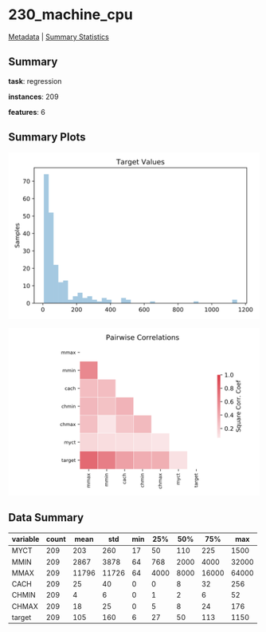 # 230_machine_cpu

[Metadata](metadata.yaml) | [Summary Statistics](summary_stats.csv)

## Summary

**task**: regression

**instances**: 209

**features**: 6

## Summary Plots

![Labels](label.svg)

![Corr](corr.svg)

## Data Summary

|	variable	|	count	|	mean	|	std	|	min	|	25%	|	50%	|	75%	|	max|
| --- | --- | --- | --- | --- | --- | --- | --- | --- |
|	MYCT	|	209	|	203	|	260	|	17	|	50	|	110	|	225	|	1500
|	MMIN	|	209	|	2867	|	3878	|	64	|	768	|	2000	|	4000	|	32000
|	MMAX	|	209	|	11796	|	11726	|	64	|	4000	|	8000	|	16000	|	64000
|	CACH	|	209	|	25	|	40	|	0	|	0	|	8	|	32	|	256
|	CHMIN	|	209	|	4	|	6	|	0	|	1	|	2	|	6	|	52
|	CHMAX	|	209	|	18	|	25	|	0	|	5	|	8	|	24	|	176
|	target	|	209	|	105	|	160	|	6	|	27	|	50	|	113	|	1150
